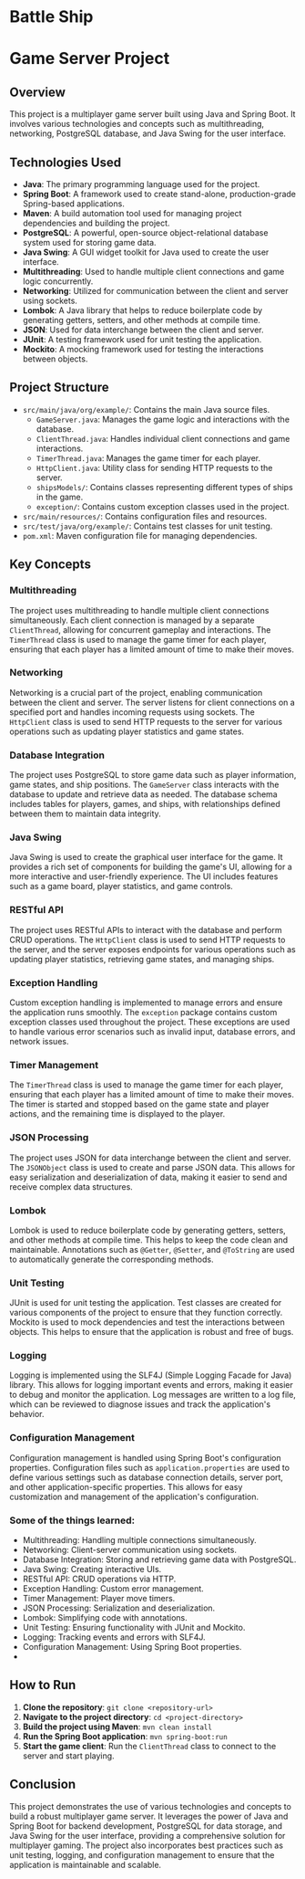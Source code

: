 # Battle Ship
# Game Server Project

## Overview
This project is a multiplayer game server built using Java and Spring Boot. It involves various technologies and concepts such as multithreading, networking, PostgreSQL database, and Java Swing for the user interface.

## Technologies Used
- **Java**: The primary programming language used for the project.
- **Spring Boot**: A framework used to create stand-alone, production-grade Spring-based applications.
- **Maven**: A build automation tool used for managing project dependencies and building the project.
- **PostgreSQL**: A powerful, open-source object-relational database system used for storing game data.
- **Java Swing**: A GUI widget toolkit for Java used to create the user interface.
- **Multithreading**: Used to handle multiple client connections and game logic concurrently.
- **Networking**: Utilized for communication between the client and server using sockets.
- **Lombok**: A Java library that helps to reduce boilerplate code by generating getters, setters, and other methods at compile time.
- **JSON**: Used for data interchange between the client and server.
- **JUnit**: A testing framework used for unit testing the application.
- **Mockito**: A mocking framework used for testing the interactions between objects.

## Project Structure
- `src/main/java/org/example/`: Contains the main Java source files.
  - `GameServer.java`: Manages the game logic and interactions with the database.
  - `ClientThread.java`: Handles individual client connections and game interactions.
  - `TimerThread.java`: Manages the game timer for each player.
  - `HttpClient.java`: Utility class for sending HTTP requests to the server.
  - `shipsModels/`: Contains classes representing different types of ships in the game.
  - `exception/`: Contains custom exception classes used in the project.
- `src/main/resources/`: Contains configuration files and resources.
- `src/test/java/org/example/`: Contains test classes for unit testing.
- `pom.xml`: Maven configuration file for managing dependencies.

## Key Concepts
### Multithreading
The project uses multithreading to handle multiple client connections simultaneously. Each client connection is managed by a separate `ClientThread`, allowing for concurrent gameplay and interactions. The `TimerThread` class is used to manage the game timer for each player, ensuring that each player has a limited amount of time to make their moves.

### Networking
Networking is a crucial part of the project, enabling communication between the client and server. The server listens for client connections on a specified port and handles incoming requests using sockets. The `HttpClient` class is used to send HTTP requests to the server for various operations such as updating player statistics and game states.

### Database Integration
The project uses PostgreSQL to store game data such as player information, game states, and ship positions. The `GameServer` class interacts with the database to update and retrieve data as needed. The database schema includes tables for players, games, and ships, with relationships defined between them to maintain data integrity.

### Java Swing
Java Swing is used to create the graphical user interface for the game. It provides a rich set of components for building the game's UI, allowing for a more interactive and user-friendly experience. The UI includes features such as a game board, player statistics, and game controls.

### RESTful API
The project uses RESTful APIs to interact with the database and perform CRUD operations. The `HttpClient` class is used to send HTTP requests to the server, and the server exposes endpoints for various operations such as updating player statistics, retrieving game states, and managing ships.

### Exception Handling
Custom exception handling is implemented to manage errors and ensure the application runs smoothly. The `exception` package contains custom exception classes used throughout the project. These exceptions are used to handle various error scenarios such as invalid input, database errors, and network issues.

### Timer Management
The `TimerThread` class is used to manage the game timer for each player, ensuring that each player has a limited amount of time to make their moves. The timer is started and stopped based on the game state and player actions, and the remaining time is displayed to the player.

### JSON Processing
The project uses JSON for data interchange between the client and server. The `JSONObject` class is used to create and parse JSON data. This allows for easy serialization and deserialization of data, making it easier to send and receive complex data structures.

### Lombok
Lombok is used to reduce boilerplate code by generating getters, setters, and other methods at compile time. This helps to keep the code clean and maintainable. Annotations such as `@Getter`, `@Setter`, and `@ToString` are used to automatically generate the corresponding methods.

### Unit Testing
JUnit is used for unit testing the application. Test classes are created for various components of the project to ensure that they function correctly. Mockito is used to mock dependencies and test the interactions between objects. This helps to ensure that the application is robust and free of bugs.

### Logging
Logging is implemented using the SLF4J (Simple Logging Facade for Java) library. This allows for logging important events and errors, making it easier to debug and monitor the application. Log messages are written to a log file, which can be reviewed to diagnose issues and track the application's behavior.

### Configuration Management
Configuration management is handled using Spring Boot's configuration properties. Configuration files such as `application.properties` are used to define various settings such as database connection details, server port, and other application-specific properties. This allows for easy customization and management of the application's configuration.

### Some of the things learned:
 - Multithreading: Handling multiple connections simultaneously.
 - Networking: Client-server communication using sockets. 
 - Database Integration: Storing and retrieving game data with PostgreSQL.
 - Java Swing: Creating interactive UIs.
 - RESTful API: CRUD operations via HTTP.
 - Exception Handling: Custom error management.
 - Timer Management: Player move timers.
 - JSON Processing: Serialization and deserialization.
 - Lombok: Simplifying code with annotations.
 - Unit Testing: Ensuring functionality with JUnit and Mockito.
 - Logging: Tracking events and errors with SLF4J.
 - Configuration Management: Using Spring Boot properties.
 - 
## How to Run
1. **Clone the repository**: `git clone <repository-url>`
2. **Navigate to the project directory**: `cd <project-directory>`
3. **Build the project using Maven**: `mvn clean install`
4. **Run the Spring Boot application**: `mvn spring-boot:run`
5. **Start the game client**: Run the `ClientThread` class to connect to the server and start playing.

## Conclusion
This project demonstrates the use of various technologies and concepts to build a robust multiplayer game server. It leverages the power of Java and Spring Boot for backend development, PostgreSQL for data storage, and Java Swing for the user interface, providing a comprehensive solution for multiplayer gaming. The project also incorporates best practices such as unit testing, logging, and configuration management to ensure that the application is maintainable and scalable.
